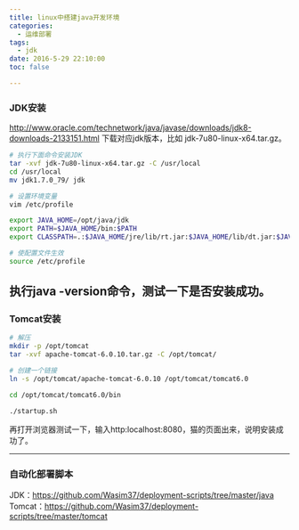 ```yaml
---
title: linux中搭建java开发环境
categories:
  - 运维部署
tags:
  - jdk
date: 2016-5-29 22:10:00
toc: false

---
```


### JDK安装
http://www.oracle.com/technetwork/java/javase/downloads/jdk8-downloads-2133151.html
下载对应jdk版本，比如 jdk-7u80-linux-x64.tar.gz。

```bash
# 执行下面命令安装JDK
tar -xvf jdk-7u80-linux-x64.tar.gz -C /usr/local
cd /usr/local
mv jdk1.7.0_79/ jdk

# 设置环境变量
vim /etc/profile   

export JAVA_HOME=/opt/java/jdk
export PATH=$JAVA_HOME/bin:$PATH
export CLASSPATH=.:$JAVA_HOME/jre/lib/rt.jar:$JAVA_HOME/lib/dt.jar:$JAVA_HOME/lib/tools.jar

# 使配置文件生效
source /etc/profile
```

执行java -version命令，测试一下是否安装成功。
---

### Tomcat安装
```bash
# 解压
mkdir -p /opt/tomcat
tar -xvf apache-tomcat-6.0.10.tar.gz -C /opt/tomcat/

# 创建一个链接
ln -s /opt/tomcat/apache-tomcat-6.0.10 /opt/tomcat/tomcat6.0

cd /opt/tomcat/tomcat6.0/bin

./startup.sh
```
再打开浏览器测试一下，输入http:localhost:8080，猫的页面出来，说明安装成功了。

---

### 自动化部署脚本
JDK：https://github.com/Wasim37/deployment-scripts/tree/master/java
Tomcat：https://github.com/Wasim37/deployment-scripts/tree/master/tomcat
